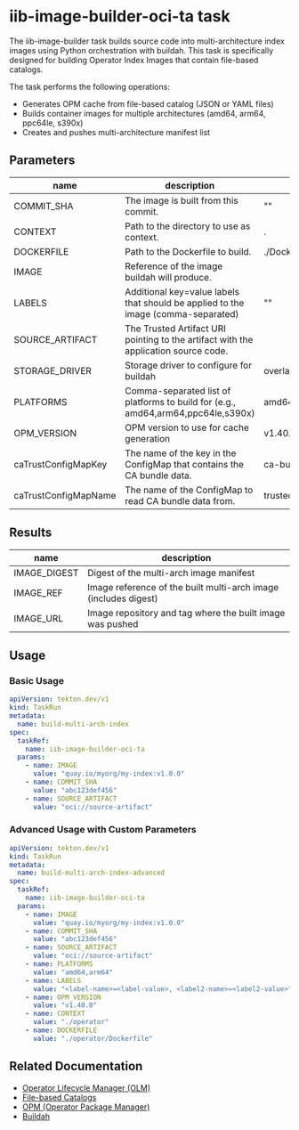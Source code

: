# iib-image-builder-oci-ta task

The iib-image-builder task builds source code into multi-architecture index images using Python orchestration with buildah. This task is specifically designed for building Operator Index Images that contain file-based catalogs.

The task performs the following operations:
- Generates OPM cache from file-based catalog (JSON or YAML files)
- Builds container images for multiple architectures (amd64, arm64, ppc64le, s390x)
- Creates and pushes multi-architecture manifest list

## Parameters

|name|description|default value|required|
|---|---|---|---|
|COMMIT_SHA|The image is built from this commit.|""|true|
|CONTEXT|Path to the directory to use as context.|.|false|
|DOCKERFILE|Path to the Dockerfile to build.|./Dockerfile|false|
|IMAGE|Reference of the image buildah will produce.||true|
|LABELS|Additional key=value labels that should be applied to the image (comma-separated)|""|false|
|SOURCE_ARTIFACT|The Trusted Artifact URI pointing to the artifact with the application source code.||true|
|STORAGE_DRIVER|Storage driver to configure for buildah|overlay|false|
|PLATFORMS|Comma-separated list of platforms to build for (e.g., amd64,arm64,ppc64le,s390x)|amd64,arm64,ppc64le,s390x|false|
|OPM_VERSION|OPM version to use for cache generation|v1.40.0|false|
|caTrustConfigMapKey|The name of the key in the ConfigMap that contains the CA bundle data.|ca-bundle.crt|false|
|caTrustConfigMapName|The name of the ConfigMap to read CA bundle data from.|trusted-ca|false|

## Results

|name|description|
|---|---|
|IMAGE_DIGEST|Digest of the multi-arch image manifest|
|IMAGE_REF|Image reference of the built multi-arch image (includes digest)|
|IMAGE_URL|Image repository and tag where the built image was pushed|

## Usage

### Basic Usage

```yaml
apiVersion: tekton.dev/v1
kind: TaskRun
metadata:
  name: build-multi-arch-index
spec:
  taskRef:
    name: iib-image-builder-oci-ta
  params:
    - name: IMAGE
      value: "quay.io/myorg/my-index:v1.0.0"
    - name: COMMIT_SHA
      value: "abc123def456"
    - name: SOURCE_ARTIFACT
      value: "oci://source-artifact"
```

### Advanced Usage with Custom Parameters

```yaml
apiVersion: tekton.dev/v1
kind: TaskRun
metadata:
  name: build-multi-arch-index-advanced
spec:
  taskRef:
    name: iib-image-builder-oci-ta
  params:
    - name: IMAGE
      value: "quay.io/myorg/my-index:v1.0.0"
    - name: COMMIT_SHA
      value: "abc123def456"
    - name: SOURCE_ARTIFACT
      value: "oci://source-artifact"
    - name: PLATFORMS
      value: "amd64,arm64"
    - name: LABELS
      value: "<label-name>=<label-value>, <label2-name>=<label2-value>"
    - name: OPM_VERSION
      value: "v1.40.0"
    - name: CONTEXT
      value: "./operator"
    - name: DOCKERFILE
      value: "./operator/Dockerfile"
```

## Related Documentation

- [Operator Lifecycle Manager (OLM)](https://olm.operatorframework.io/)
- [File-based Catalogs](https://olm.operatorframework.io/docs/concepts/olm-architecture/operator-catalog/creating-a-catalog/#file-based-catalogs)
- [OPM (Operator Package Manager)](https://github.com/operator-framework/operator-registry)
- [Buildah](https://buildah.io/)
